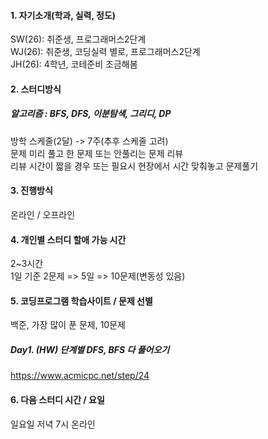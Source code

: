 #### 1. 자기소개(학과, 실력, 정도)   

SW(26): 취준생, 프로그래머스2단계   
WJ(26): 취준생, 코딩실력 별로, 프로그래머스2단계   
JH(26): 4학년, 코테준비 조금해봄   
#### 2. 스터디방식 
##### 알고리즘 : BFS, DFS, 이분탐색, 그리디, DP
방학 스케줄(2달) -> 7주(추후 스케줄 고려)  
문제 미리 풀고 한 문제 또는 안풀리는 문제 리뷰   
리뷰 시간이 짧을 경우 또는 필요시 현장에서 시간 맞춰놓고 문제풀기     
#### 3. 진행방식   
온라인 / 오프라인
#### 4. 개인별 스터디 할애 가능 시간   
2~3시간   
1일 기준 2문제 => 5일 => 10문제(변동성 있음)
#### 5. 코딩프로그램 학습사이트 / 문제 선별   
백준, 가장 많이 푼 문제, 10문제   
##### Day1. (HW) 단계별 DFS, BFS 다 풀어오기
https://www.acmicpc.net/step/24      
#### 6. 다음 스터디 시간 / 요일
일요일 저녁 7시 온라인
